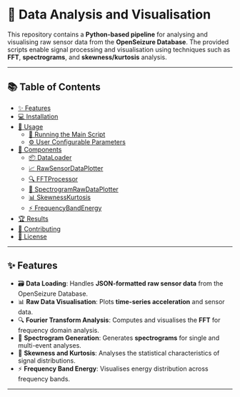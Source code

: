 # 🎨 **Data Analysis and Visualisation**  

This repository contains a **Python-based pipeline** for analysing and visualising raw sensor data from the **OpenSeizure Database**. The provided scripts enable signal processing and visualisation using techniques such as **FFT**, **spectrograms**, and **skewness/kurtosis** analysis.  

---

## 📚 **Table of Contents**

- [✨ Features](#features)  
- [💻 Installation](#installation)  
- [🚀 Usage](#usage)  
  - [🔧 Running the Main Script](#running-the-main-script)  
  - [⚙️ User Configurable Parameters](#user-configurable-parameters)  
- [🧩 Components](#components)  
  - [📦 DataLoader](#dataloader)  
  - [📈 RawSensorDataPlotter](#rawsensordataplotter)  
  - [🔍 FFTProcessor](#fftprocessor)  
  - [🎵 SpectrogramRawDataPlotter](#spectrogramrawdataplotter)  
  - [📊 SkewnessKurtosis](#skewnesskurtosis)  
  - [⚡ FrequencyBandEnergy](#frequencybandenergy)  
- [🏆 Results](#results)  
- [🤝 Contributing](#contributing)  
- [📄 License](#license)  

---

## ✨ **Features**  

- 🗃️ **Data Loading**: Handles **JSON-formatted raw sensor data** from the OpenSeizure Database.  
- 📊 **Raw Data Visualisation**: Plots **time-series acceleration** and sensor data.  
- 🔍 **Fourier Transform Analysis**: Computes and visualises the **FFT** for frequency domain analysis.  
- 🎵 **Spectrogram Generation**: Generates **spectrograms** for single and multi-event analyses.  
- 🧮 **Skewness and Kurtosis**: Analyses the statistical characteristics of signal distributions.  
- ⚡ **Frequency Band Energy**: Visualises energy distribution across frequency bands.  

---
